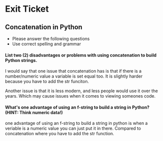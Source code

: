 
# Exit Ticket
## Concatenation in Python

- Please answer the following questions 
- Use correct spelling and grammar

#### List two (2) disadvantages or problems with using concatenation to build Python strings.
I would say that one issue that concatenation has is that if there is a number/numeric value a variable is set equal too. It is slightly harder because you have to add the str funciton. 

Another issue is that it is less modern, and less people would use it over the years. Which may cause issues when it comes to viewing someones code. 


#### What's one advantage of using an f-string to build a string in Python?  (HINT: Think numeric data!)
one advantage of using an f-string to build a string in python is when a veriable is a numeric value you can just put it in there. Compared to concatenation where you have to add the str function. 




